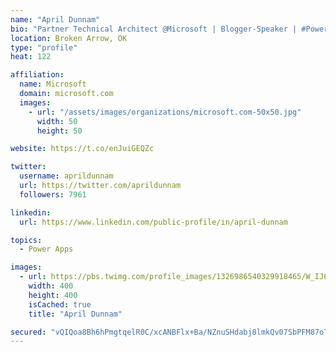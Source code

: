 ```yaml
---
name: "April Dunnam"
bio: "Partner Technical Architect @Microsoft | Blogger-Speaker | #PowerApps, #PowerAutomate, #Office365, #SharePoint | #WIT | #Karaoke Queen"
location: Broken Arrow, OK
type: "profile"
heat: 122

affiliation:
  name: Microsoft
  domain: microsoft.com
  images:
    - url: "/assets/images/organizations/microsoft.com-50x50.jpg"
      width: 50
      height: 50

website: https://t.co/enJuiGEQZc

twitter:
  username: aprildunnam
  url: https://twitter.com/aprildunnam
  followers: 7961

linkedin:
  url: https://www.linkedin.com/public-profile/in/april-dunnam

topics:
  - Power Apps

images:
  - url: https://pbs.twimg.com/profile_images/1326986540329918465/W_IJ6Ih2_400x400.jpg
    width: 400
    height: 400
    isCached: true
    title: "April Dunnam"

secured: "vQIQoa8Bh6hPmgtqelR0C/xcANBFlx+Ba/NZnuSHdabj8lmkQv07SbPFM87oTjBFlVm5eUz2R9OAPcxSjFSoUW+jFwUkovy9kE7sypqjlVMaICOvFAlV9bgEwJBuEMBvPWxfvQxMnY/Y6W9Wu1kMQH0gaO5cEDL85lT4UASOQ/n1N60TQaX3O6JHUNbyVs8w74UlEJyakWbJ0HWsbESxLZ6wPCzVYELDkyvoxYpDqDKj2XkmCcgWQEMp9a9PRfCFqodAALDTxODrIIYRtu1RP0renbfGe4g9C4/8+1xAxTlwJLJqenfhgdpmlCbuR2GClfifbmOh3LqUIV/VzMxOvlvRNPGCSn5bq5yNPLn6o3mwTra5fW5WwgwQXtaEaLDjvlJ7Zq49Dr2KL5ZdPCDnA08PmvLgy616woeBIjcjfnM=;m55QAmqO22R0TrbAhVZGTw=="
---
```



